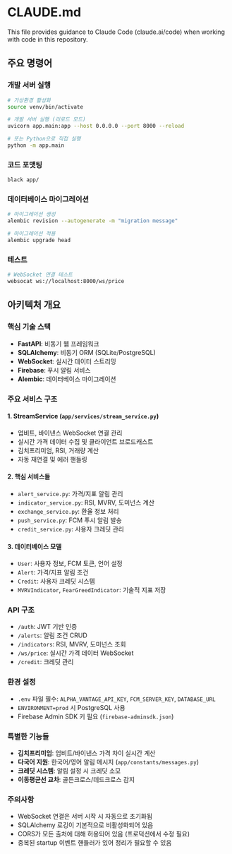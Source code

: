 # CLAUDE.md

This file provides guidance to Claude Code (claude.ai/code) when working with code in this repository.

## 주요 명령어

### 개발 서버 실행
```bash
# 가상환경 활성화
source venv/bin/activate

# 개발 서버 실행 (리로드 모드)
uvicorn app.main:app --host 0.0.0.0 --port 8000 --reload

# 또는 Python으로 직접 실행
python -m app.main
```

### 코드 포맷팅
```bash
black app/
```

### 데이터베이스 마이그레이션
```bash
# 마이그레이션 생성
alembic revision --autogenerate -m "migration message"

# 마이그레이션 적용
alembic upgrade head
```

### 테스트
```bash
# WebSocket 연결 테스트
websocat ws://localhost:8000/ws/price
```

## 아키텍처 개요

### 핵심 기술 스택
- **FastAPI**: 비동기 웹 프레임워크
- **SQLAlchemy**: 비동기 ORM (SQLite/PostgreSQL)
- **WebSocket**: 실시간 데이터 스트리밍
- **Firebase**: 푸시 알림 서비스
- **Alembic**: 데이터베이스 마이그레이션

### 주요 서비스 구조

#### 1. StreamService (`app/services/stream_service.py`)
- 업비트, 바이낸스 WebSocket 연결 관리
- 실시간 가격 데이터 수집 및 클라이언트 브로드캐스트
- 김치프리미엄, RSI, 거래량 계산
- 자동 재연결 및 에러 핸들링

#### 2. 핵심 서비스들
- `alert_service.py`: 가격/지표 알림 관리
- `indicator_service.py`: RSI, MVRV, 도미넌스 계산
- `exchange_service.py`: 환율 정보 처리
- `push_service.py`: FCM 푸시 알림 발송
- `credit_service.py`: 사용자 크레딧 관리

#### 3. 데이터베이스 모델
- `User`: 사용자 정보, FCM 토큰, 언어 설정
- `Alert`: 가격/지표 알림 조건
- `Credit`: 사용자 크레딧 시스템
- `MVRVIndicator`, `FearGreedIndicator`: 기술적 지표 저장

### API 구조
- `/auth`: JWT 기반 인증
- `/alerts`: 알림 조건 CRUD
- `/indicators`: RSI, MVRV, 도미넌스 조회
- `/ws/price`: 실시간 가격 데이터 WebSocket
- `/credit`: 크레딧 관리

### 환경 설정
- `.env` 파일 필수: `ALPHA_VANTAGE_API_KEY`, `FCM_SERVER_KEY`, `DATABASE_URL`
- `ENVIRONMENT=prod` 시 PostgreSQL 사용
- Firebase Admin SDK 키 필요 (`firebase-adminsdk.json`)

### 특별한 기능들
- **김치프리미엄**: 업비트/바이낸스 가격 차이 실시간 계산
- **다국어 지원**: 한국어/영어 알림 메시지 (`app/constants/messages.py`)
- **크레딧 시스템**: 알림 설정 시 크레딧 소모
- **이동평균선 교차**: 골든크로스/데드크로스 감지

### 주의사항
- WebSocket 연결은 서버 시작 시 자동으로 초기화됨
- SQLAlchemy 로깅이 기본적으로 비활성화되어 있음
- CORS가 모든 출처에 대해 허용되어 있음 (프로덕션에서 수정 필요)
- 중복된 startup 이벤트 핸들러가 있어 정리가 필요할 수 있음